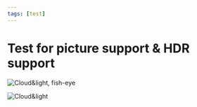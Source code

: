 ```yaml
---
tags: [test]
---
```


# Test for picture support & HDR support





![Cloud&light, fish-eye](https://cain.tk/assets/images/posts/220729_IMG_6752.HEIC)

![Cloud&light](https://cain.tk/assets/images/posts/220729_IMG_6753.HEIC)

